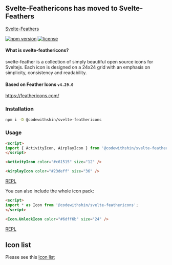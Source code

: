 ## Svelte-Feathericons has moved to Svelte-Feathers

[Svelte-Feathers](https://github.com/shinokada/svelte-feathers)

[![npm version](https://badgen.net/npm/v/@codewithshin/svelte-feathericons)](https://www.npmjs.com/package/@codewithshin/svelte-feathericons)
[![license](https://badgen.net/npm/license/@codewithshin/svelte-feathericons)](https://github.com/shinokada/svelte-feathericons/blob/main/LICENSE)



#### What is svelte-feathericons?

svelte-feather is a collection of simply beautiful open source icons for Sveltejs. Each icon is designed on a 24x24 grid with an emphasis on simplicity, consistency and readability.

#### Based on Feather Icons  ```v4.29.0```
https://feathericons.com/

### Installation

```sh
npm i -D @codewithshin/svelte-feathericons
```

### Usage

```html
<script>
import { ActivityIcon, AirplayIcon } from '@codewithshin/svelte-feathericons';
</script>

<ActivityIcon color="#c61515" size="12" />

<AirplayIcon color="#23deff" size="36" />
```

[REPL](https://svelte.dev/repl/1fe15642604f48b38e2ea67ead9818dc?version=3.47.0)

You can also include the whole icon pack:

```html
<script>
import * as Icon from '@codewithshin/svelte-feathericons';
</script>

<Icon.UnlockIcon color="#6dff6b" size="24" />
```

[REPL](https://svelte.dev/repl/a759c2c6f2f94c0f8a2d07b1889b2faf?version=3.47.0)

## Icon list

Please see this [Icon list](https://github.com/shinokada/svelte-feathericons/blob/main/icon-list.md)